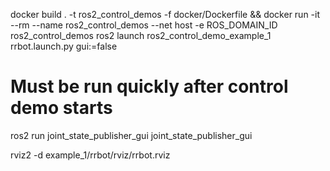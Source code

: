 docker build . -t ros2_control_demos -f docker/Dockerfile && docker run -it --rm --name ros2_control_demos --net host -e ROS_DOMAIN_ID ros2_control_demos ros2 launch ros2_control_demo_example_1 rrbot.launch.py gui:=false

# Must be run quickly after control demo starts
ros2 run joint_state_publisher_gui joint_state_publisher_gui

rviz2 -d example_1/rrbot/rviz/rrbot.rviz

